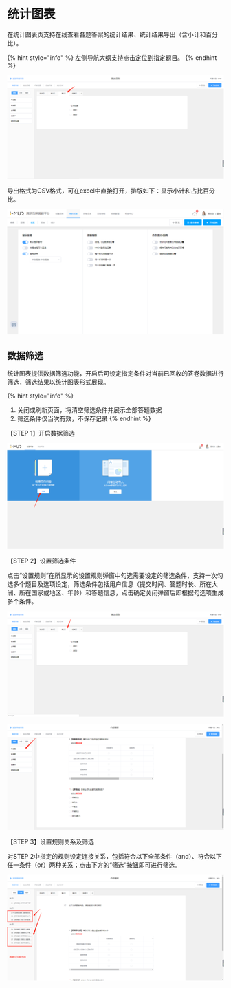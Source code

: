 # 统计图表

在统计图表页支持在线查看各题答案的统计结果、统计结果导出（含小计和百分比）。

{% hint style="info" %}
左侧导航大纲支持点击定位到指定题目。
{% endhint %}

![&#x7EDF;&#x8BA1;&#x56FE;&#x8868;](../../.gitbook/assets/image%20%2852%29.png)

导出格式为CSV格式，可在excel中直接打开，排版如下：显示小计和占比百分比。

![&#x5BFC;&#x51FA;&#x7EDF;&#x8BA1;&#x7ED3;&#x679C;](../../.gitbook/assets/image%20%28181%29.png)

## 数据筛选

统计图表提供数据筛选功能，开启后可设定指定条件对当前已回收的答卷数据进行筛选，筛选结果以统计图表形式展现。

{% hint style="info" %}
1. 关闭或刷新页面，将清空筛选条件并展示全部答题数据 
2. 筛选条件仅当次有效，不保存记录
{% endhint %}

【STEP 1】开启数据筛选

![&#x5728;&#x7EDF;&#x8BA1;&#x56FE;&#x8868;&#x9875;&#x542F;&#x7528;&#x6570;&#x636E;&#x7B5B;&#x9009;](../../.gitbook/assets/image%20%28165%29.png)

【STEP 2】设置筛选条件

点击“设置规则”在所显示的设置规则弹窗中勾选需要设定的筛选条件，支持一次勾选多个题目及选项设定，筛选条件包括用户信息（提交时间、答题时长、所在大洲、所在国家或地区、年龄）和答题信息，点击确定关闭弹窗后即根据勾选项生成多个条件。

![&#x70B9;&#x51FB;&#x201C;&#x8BBE;&#x7F6E;&#x89C4;&#x5219;&#x201D;&#x663E;&#x793A;&#x5F39;&#x7A97;](../../.gitbook/assets/image%20%2857%29.png)

![&#x8BBE;&#x7F6E;&#x89C4;&#x5219;&#x5F39;&#x7A97;](../../.gitbook/assets/image%20%289%29.png)

【STEP 3】设置规则关系及筛选

对STEP 2中指定的规则设定连接关系，包括符合以下全部条件（and）、符合以下任一条件（or）两种关系；点击下方的“筛选”按钮即可进行筛选。

![&#x8BBE;&#x7F6E;&#x89C4;&#x5219;&#x5173;&#x7CFB;&#x53CA;&#x7B5B;&#x9009;](../../.gitbook/assets/image%20%2841%29.png)





